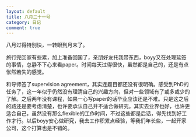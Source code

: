 ```yaml
---
layout: default
title: 八月二十一号
category: 日记
comment: true
---
```


八月过得特别快，一转眼到月末了。

旅行完回家有些累，加上准备回国了，亲朋好友托我带东西，boyy又在处理延签的事情，总静不下心来看paper。时间每天过得很快，虽然都是自己的，还是有点怅然若失的感觉。

和导师签了supervision agreement，其实连题目都还没有很明确。感受到PhD的任务了，这一年似乎仍然没有理清自己的兴趣方向，但对一些领域有了或多或少的了解。之后两年没有课程，如果一心写paper的话毕业应该还是不难。只是这之后的路还是要考虑清楚，也许要承认自己并不适合做研究。其实去业界也好，也许更适合自己，虽然没有那么flexible的工作时间，不过这些都是后话，得先找到好工作才行。以后boyy安心做研究，我去工作积累点经验，等我们年长些，一起开家公司，这个打算也是不错的。

